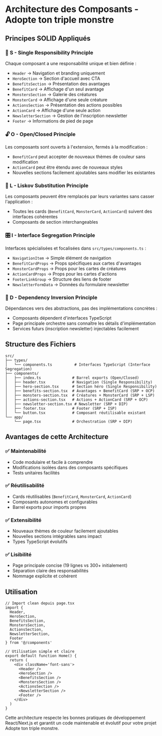# Architecture des Composants - Adopte ton triple monstre

## Principes SOLID Appliqués

### 🎯 **S - Single Responsibility Principle**
Chaque composant a une responsabilité unique et bien définie :

- `Header` → Navigation et branding uniquement
- `HeroSection` → Section d'accueil avec CTA
- `BenefitsSection` → Présentation des avantages
- `BenefitCard` → Affichage d'un seul avantage
- `MonstersSection` → Galerie des créatures
- `MonsterCard` → Affichage d'une seule créature
- `ActionsSection` → Présentation des actions possibles
- `ActionCard` → Affichage d'une seule action
- `NewsletterSection` → Gestion de l'inscription newsletter
- `Footer` → Informations de pied de page

### 🔓 **O - Open/Closed Principle**
Les composants sont ouverts à l'extension, fermés à la modification :

- `BenefitCard` peut accepter de nouveaux thèmes de couleur sans modification
- `ActionCard` peut être étendu avec de nouveaux styles
- Nouvelles sections facilement ajoutables sans modifier les existantes

### 🔄 **L - Liskov Substitution Principle**
Les composants peuvent être remplacés par leurs variantes sans casser l'application :

- Toutes les cards (`BenefitCard`, `MonsterCard`, `ActionCard`) suivent des interfaces cohérentes
- Composants de section interchangeables

### 🎛️ **I - Interface Segregation Principle**
Interfaces spécialisées et focalisées dans `src/types/components.ts` :

- `NavigationItem` → Simple élément de navigation
- `BenefitCardProps` → Props spécifiques aux cartes d'avantages
- `MonsterCardProps` → Props pour les cartes de créatures
- `ActionCardProps` → Props pour les cartes d'actions
- `FooterLinkGroup` → Structure des liens de footer
- `NewsletterFormData` → Données du formulaire newsletter

### 🔌 **D - Dependency Inversion Principle**
Dépendances vers des abstractions, pas des implémentations concrètes :

- Composants dépendent d'interfaces TypeScript
- Page principale orchestre sans connaître les détails d'implémentation
- Services futurs (inscription newsletter) injectables facilement

## Structure des Fichiers

```
src/
├── types/
│   └── components.ts          # Interfaces TypeScript (Interface Segregation)
├── components/
│   ├── index.ts              # Barrel exports (Open/Closed)
│   ├── header.tsx            # Navigation (Single Responsibility)
│   ├── hero-section.tsx      # Section héro (Single Responsibility)
│   ├── benefits-section.tsx  # Avantages + BenefitCard (SRP + OCP)
│   ├── monsters-section.tsx  # Créatures + MonsterCard (SRP + LSP)
│   ├── actions-section.tsx   # Actions + ActionCard (SRP + OCP)
│   ├── newsletter-section.tsx # Newsletter (SRP + DIP)
│   ├── footer.tsx            # Footer (SRP + ISP)
│   └── button.tsx            # Composant réutilisable existant
└── app/
    └── page.tsx              # Orchestration (SRP + DIP)
```

## Avantages de cette Architecture

### ✅ **Maintenabilité**
- Code modulaire et facile à comprendre
- Modifications isolées dans des composants spécifiques
- Tests unitaires facilités

### ✅ **Réutilisabilité**
- Cards réutilisables (`BenefitCard`, `MonsterCard`, `ActionCard`)
- Composants autonomes et configurables
- Barrel exports pour imports propres

### ✅ **Extensibilité**
- Nouveaux thèmes de couleur facilement ajoutables
- Nouvelles sections intégrables sans impact
- Types TypeScript évolutifs

### ✅ **Lisibilité**
- Page principale concise (19 lignes vs 300+ initialement)
- Séparation claire des responsabilités
- Nommage explicite et cohérent

## Utilisation

```tsx
// Import clean depuis page.tsx
import {
  Header,
  HeroSection,
  BenefitsSection,
  MonstersSection,
  ActionsSection,
  NewsletterSection,
  Footer
} from '@/components'

// Utilisation simple et claire
export default function Home() {
  return (
    <div className='font-sans'>
      <Header />
      <HeroSection />
      <BenefitsSection />
      <MonstersSection />
      <ActionsSection />
      <NewsletterSection />
      <Footer />
    </div>
  )
}
```

Cette architecture respecte les bonnes pratiques de développement React/Next.js et garantit un code maintenable et évolutif pour votre projet Adopte ton triple monstre.
